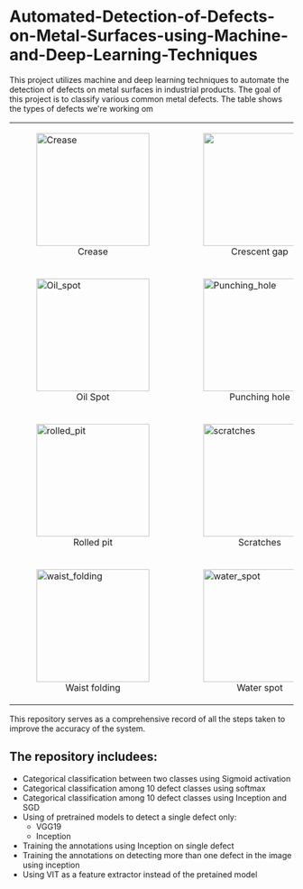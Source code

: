 # Automated-Detection-of-Defects-on-Metal-Surfaces-using-Machine-and-Deep-Learning-Techniques
This project utilizes machine and deep learning techniques to automate the detection of defects on metal surfaces in industrial products.
The goal of this project is to classify various common metal defects.
The table shows the types of defects we're working om
<div align="center">
  <table>
    <tr>
      <td>
        <figure>
          <img src="https://github.com/toqaalaa20/Automated-Detection-of-Defects-on-Metal-Surfaces-using-Machine-and-Deep-Learning-Techniques/assets/90696437/29299c49-f5e5-44be-ac6a-e05fcb997101" alt="Crease" width="200"/>
          <div align="center"> <figcaption>Crease</figcaption> </div>
        </figure>
      </td>
      <td>
        <figure>
        <img src="https://github.com/toqaalaa20/Automated-Detection-of-Defects-on-Metal-Surfaces-using-Machine-and-Deep-Learning-Techniques/assets/90696437/714706d8-fa79-4aa9-ba9d-e5abecf07c27 alt="Crescent_gap" width="200"/>
        <div align="center"> <figcaption>Crescent gap</figcaption> </div>
        </figure>
      </td>
      <td>
       <figure>
        <img src="https://github.com/toqaalaa20/Automated-Detection-of-Defects-on-Metal-Surfaces-using-Machine-and-Deep-Learning-Techniques/assets/90696437/fcd0be2d-31e3-46fc-b985-9adc4debda45" alt="Inclusion" width="200"/>
        <div align="center"> <figcaption>Inclusion</figcaption> </div>
        </figure>
      </td>
    </tr>
    <tr>
      <td>
       <figure>
        <img src="https://github.com/toqaalaa20/Automated-Detection-of-Defects-on-Metal-Surfaces-using-Machine-and-Deep-Learning-Techniques/assets/90696437/e1af9fc7-984c-4215-bc7c-01642ac2abc8" alt="Oil_spot" width="200"/>
        <div align="center"> <figcaption>Oil Spot</figcaption> </div>
        </figure>
      </td>
      <td>
        <figure>
        <img src="https://github.com/toqaalaa20/Automated-Detection-of-Defects-on-Metal-Surfaces-using-Machine-and-Deep-Learning-Techniques/assets/90696437/b4461799-cf30-411e-81c3-0d18fe1560a0" alt="Punching_hole" width="200"/>
        <div align="center"> <figcaption>Punching hole</figcaption> </div>
        </figure>
      </td>
      <td>
        <figure>
        <img src="https://github.com/toqaalaa20/Automated-Detection-of-Defects-on-Metal-Surfaces-using-Machine-and-Deep-Learning-Techniques/assets/90696437/1d78b86d-5048-4017-97f9-2842710126f3" alt="rolled_in_scale" width="200"/>
        <div align="center"> <figcaption>Rolled in Scale</figcaption> </div>
        </figure>
      </td>
    </tr>
    <tr>
      <td>
        <figure>
        <img src="https://github.com/toqaalaa20/Automated-Detection-of-Defects-on-Metal-Surfaces-using-Machine-and-Deep-Learning-Techniques/assets/90696437/0f7f11d0-c5a0-40b7-9ca0-6714991c0588" alt="rolled_pit" width="200"/>
        <div align="center"> <figcaption>Rolled pit</figcaption> </div>
        </figure>
      </td>
      <td> 
        <figure>
        <img src="https://github.com/toqaalaa20/Automated-Detection-of-Defects-on-Metal-Surfaces-using-Machine-and-Deep-Learning-Techniques/assets/90696437/61b83e8c-d458-4375-9561-91872af63b39" alt="scratches" width="200"/>
        <div align="center"> <figcaption>Scratches</figcaption> </div>
        </figure>
      </td>
      <td> 
         <figure>
        <img src="https://github.com/toqaalaa20/Automated-Detection-of-Defects-on-Metal-Surfaces-using-Machine-and-Deep-Learning-Techniques/assets/90696437/eaf64849-0a30-4bdc-b734-f2223e3266c9" alt="silk spot" width="200"/>
        <div align="center"> <figcaption>Silk spot</figcaption> </div>
        </figure>
      </td>
    </tr>
    <tr>
      <td>
        <figure>
        <img src="https://github.com/toqaalaa20/Automated-Detection-of-Defects-on-Metal-Surfaces-using-Machine-and-Deep-Learning-Techniques/assets/90696437/24221c85-7876-4e2a-bd3b-d25ef86aacfb" alt="waist_folding" width="200"/>
        <div align="center"> <figcaption>Waist folding</figcaption> </div>
        </figure>
      </td>
      <td>
        <figure>
        <img src="https://github.com/toqaalaa20/Automated-Detection-of-Defects-on-Metal-Surfaces-using-Machine-and-Deep-Learning-Techniques/assets/90696437/d8d7138b-47d9-469b-b5bf-7ace5ab1c7d3" alt="water_spot" width="200"/>
        <div align="center"> <figcaption>Water spot</figcaption> </div>
        </figure>
      </td>
      <td>
        <figure>
        <img src="https://github.com/toqaalaa20/Automated-Detection-of-Defects-on-Metal-Surfaces-using-Machine-and-Deep-Learning-Techniques/assets/90696437/5e50bfe1-091a-479e-a674-c5304385368c" alt="welding_line" width="200"/>
        <div align="center"> <figcaption>Welding line</figcaption> </div>
        </figure>
      </td>
    </tr>
  </table>
</div>

This repository serves as a comprehensive record of all the steps taken to improve the accuracy of the system. 
## The repository includees:
- Categorical classification between two classes using Sigmoid activation
- Categorical classification among 10 defect classes using softmax 
- Categorical classification among 10 defect classes using Inception and SGD
- Using of pretrained models to detect a single defect only:
  - VGG19 
  - Inception 
- Training the annotations using Inception on single defect
- Training the annotations on detecting more than one defect in the image using inception
- Using VIT as a feature extractor instead of the pretained model


